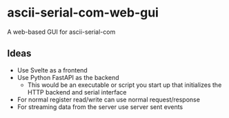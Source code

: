 # ascii-serial-com-web-gui

A web-based GUI for ascii-serial-com

## Ideas

- Use Svelte as a frontend
- Use Python FastAPI as the backend
  - This would be an executable or script you start up that initializes the HTTP backend and serial interface
- For normal register read/write can use normal request/response
- For streaming data from the server use server sent events
